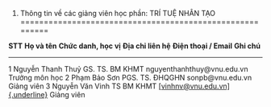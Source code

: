 1. Thông tin về các giảng viên học phần: TRÍ TUỆ NHÂN TẠO
=========================================================

  **STT**   **Họ và tên**       **Chức danh, học vị**   **Địa chỉ liên hệ**   **Điện thoại / Email**                                         **Ghi chú**
  --------- ------------------- ----------------------- --------------------- -------------------------------------------------------------- ----------------
  1         Nguyễn Thanh Thuỷ   GS. TS.                 BM KHMT               nguyenthanhthuy\@vnu.edu.vn                                    Trưởng môn học
  2         Phạm Bảo Sơn        PGS. TS.                ĐHQGHN                sonpb\@vnu.edu.vn                                              Giảng viên
  3         Nguyễn Văn Vinh     TS                      BM KHMT               [[vinhnv\@vnu.edu.vn]{.underline}](mailto:vinhnv@vnu.edu.vn)   Giảng viên

